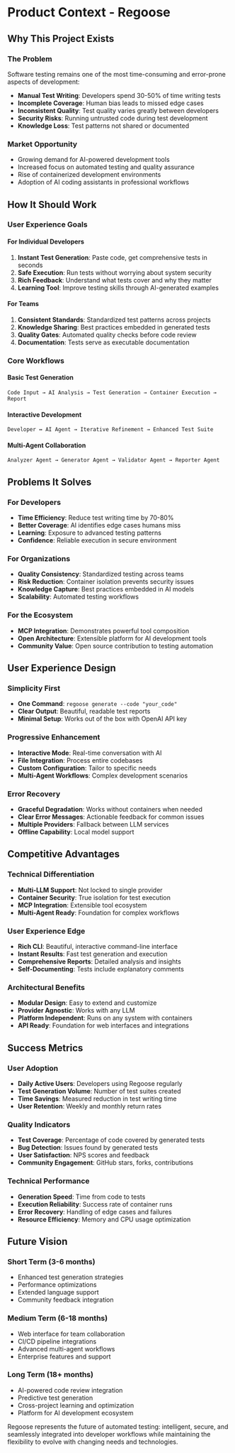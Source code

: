 # Product Context - Regoose

## Why This Project Exists

### The Problem
Software testing remains one of the most time-consuming and error-prone aspects of development:
- **Manual Test Writing**: Developers spend 30-50% of time writing tests
- **Incomplete Coverage**: Human bias leads to missed edge cases
- **Inconsistent Quality**: Test quality varies greatly between developers
- **Security Risks**: Running untrusted code during test development
- **Knowledge Loss**: Test patterns not shared or documented

### Market Opportunity
- Growing demand for AI-powered development tools
- Increased focus on automated testing and quality assurance
- Rise of containerized development environments
- Adoption of AI coding assistants in professional workflows

## How It Should Work

### User Experience Goals

#### For Individual Developers
1. **Instant Test Generation**: Paste code, get comprehensive tests in seconds
2. **Safe Execution**: Run tests without worrying about system security
3. **Rich Feedback**: Understand what tests cover and why they matter
4. **Learning Tool**: Improve testing skills through AI-generated examples

#### For Teams
1. **Consistent Standards**: Standardized test patterns across projects
2. **Knowledge Sharing**: Best practices embedded in generated tests
3. **Quality Gates**: Automated quality checks before code review
4. **Documentation**: Tests serve as executable documentation

### Core Workflows

#### Basic Test Generation
```
Code Input → AI Analysis → Test Generation → Container Execution → Report
```

#### Interactive Development
```
Developer ↔ AI Agent → Iterative Refinement → Enhanced Test Suite
```

#### Multi-Agent Collaboration
```
Analyzer Agent → Generator Agent → Validator Agent → Reporter Agent
```

## Problems It Solves

### For Developers
- **Time Efficiency**: Reduce test writing time by 70-80%
- **Better Coverage**: AI identifies edge cases humans miss
- **Learning**: Exposure to advanced testing patterns
- **Confidence**: Reliable execution in secure environment

### For Organizations
- **Quality Consistency**: Standardized testing across teams
- **Risk Reduction**: Container isolation prevents security issues
- **Knowledge Capture**: Best practices embedded in AI models
- **Scalability**: Automated testing workflows

### For the Ecosystem
- **MCP Integration**: Demonstrates powerful tool composition
- **Open Architecture**: Extensible platform for AI development tools
- **Community Value**: Open source contribution to testing automation

## User Experience Design

### Simplicity First
- **One Command**: `regoose generate --code "your_code"`
- **Clear Output**: Beautiful, readable test reports
- **Minimal Setup**: Works out of the box with OpenAI API key

### Progressive Enhancement
- **Interactive Mode**: Real-time conversation with AI
- **File Integration**: Process entire codebases
- **Custom Configuration**: Tailor to specific needs
- **Multi-Agent Workflows**: Complex development scenarios

### Error Recovery
- **Graceful Degradation**: Works without containers when needed
- **Clear Error Messages**: Actionable feedback for common issues
- **Multiple Providers**: Fallback between LLM services
- **Offline Capability**: Local model support

## Competitive Advantages

### Technical Differentiation
- **Multi-LLM Support**: Not locked to single provider
- **Container Security**: True isolation for test execution
- **MCP Integration**: Extensible tool ecosystem
- **Multi-Agent Ready**: Foundation for complex workflows

### User Experience Edge
- **Rich CLI**: Beautiful, interactive command-line interface
- **Instant Results**: Fast test generation and execution
- **Comprehensive Reports**: Detailed analysis and insights
- **Self-Documenting**: Tests include explanatory comments

### Architectural Benefits
- **Modular Design**: Easy to extend and customize
- **Provider Agnostic**: Works with any LLM
- **Platform Independent**: Runs on any system with containers
- **API Ready**: Foundation for web interfaces and integrations

## Success Metrics

### User Adoption
- **Daily Active Users**: Developers using Regoose regularly
- **Test Generation Volume**: Number of test suites created
- **Time Savings**: Measured reduction in test writing time
- **User Retention**: Weekly and monthly return rates

### Quality Indicators
- **Test Coverage**: Percentage of code covered by generated tests
- **Bug Detection**: Issues found by generated tests
- **User Satisfaction**: NPS scores and feedback
- **Community Engagement**: GitHub stars, forks, contributions

### Technical Performance
- **Generation Speed**: Time from code to tests
- **Execution Reliability**: Success rate of container runs
- **Error Recovery**: Handling of edge cases and failures
- **Resource Efficiency**: Memory and CPU usage optimization

## Future Vision

### Short Term (3-6 months)
- Enhanced test generation strategies
- Performance optimizations
- Extended language support
- Community feedback integration

### Medium Term (6-18 months)
- Web interface for team collaboration
- CI/CD pipeline integrations
- Advanced multi-agent workflows
- Enterprise features and support

### Long Term (18+ months)
- AI-powered code review integration
- Predictive test generation
- Cross-project learning and optimization
- Platform for AI development ecosystem

Regoose represents the future of automated testing: intelligent, secure, and seamlessly integrated into developer workflows while maintaining the flexibility to evolve with changing needs and technologies.
